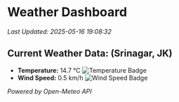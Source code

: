 
# Weather Dashboard

_Last Updated: 2025-05-16 19:08:32_

## Current Weather Data: (Srinagar, JK)
- **Temperature:** 14.7 °C ![Temperature Badge](https://img.shields.io/badge/Temperature-Low%20Temp-blue)
- **Wind Speed:** 0.5 km/h ![Wind Speed Badge](https://img.shields.io/badge/Wind%20Speed-Light%20Wind-blue)

*Powered by Open-Meteo API*
